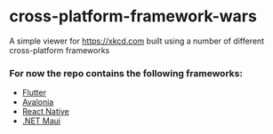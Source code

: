 # cross-platform-framework-wars
A simple viewer for https://xkcd.com built using a number of different cross-platform frameworks

### For now the repo contains the following frameworks:

* [Flutter](https://flutter.dev/)
* [Avalonia](https://www.avaloniaui.net/)
* [React Native](https://reactnative.dev/)
* [.NET Maui](https://dotnet.microsoft.com/en-us/apps/maui)
